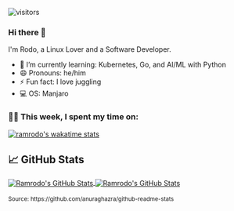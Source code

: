 ![visitors](https://visitor-badge.laobi.icu/badge?page_id=ramrodo.ramrodo)

### Hi there 👋

I'm Rodo, a Linux Lover and a Software Developer.

- 🌱 I’m currently learning: Kubernetes, Go, and AI/ML with Python
- 😄 Pronouns: he/him
- ⚡ Fun fact: I love juggling
- 💻 OS: Manjaro

<!--
- 👯 I’m looking to collaborate on ...
- 🤔 I’m looking for help with ...
- 💬 Ask me about ...
- 📫 How to reach me: ...
-->

### 🧑‍💻  This week, I spent my time on:

[![ramrodo's wakatime stats](https://github-readme-stats.vercel.app/api/wakatime?username=ramrodo&theme=gotham)](https://github.com/ramrodo/ramrodo)


## &#x1f4c8; GitHub Stats

<a href="https://github.com/ramrodo/ramrodo">
  <img align="center" src="https://github-readme-stats.vercel.app/api/top-langs/?username=ramrodo&langs_count=8&theme=gotham&layout=compact" alt="Ramrodo's GitHub Stats" />
</a>

<a href="https://github.com/ramrodo/ramrodo">
  <img align="center" src="https://github-readme-stats.vercel.app/api?username=ramrodo&hide=stars&include_all_commits=true&count_private=true&hide_rank=true&theme=gotham&show_icons=true&custom_title=Github Stats" alt="Ramrodo's GitHub Stats" />
</a>

</br>
</br>
<sup>Source: https://github.com/anuraghazra/github-readme-stats</sup>
